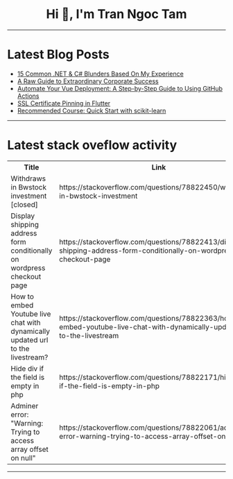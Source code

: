 <h1 align="center">Hi 👋, I'm Tran Ngoc Tam</h1>

---

# Latest Blog Posts 
<!-- BLOG-POST-LIST:START -->
- [15 Common .NET &amp; C# Blunders Based On My Experience](https://dev.to/jamesmh/15-common-net-c-blunders-based-on-my-experience-2lg4)
- [A Raw Guide to Extraordinary Corporate Success](https://dev.to/iwooky/a-raw-guide-to-extraordinary-corporate-success-3dj2)
- [Automate Your Vue Deployment: A Step-by-Step Guide to Using GitHub Actions](https://dev.to/shivishbrahma/automate-your-vue-deployment-a-step-by-step-guide-to-using-github-actions-44oa)
- [SSL Certificate Pinning in Flutter](https://dev.to/koral/ssl-certificate-pinning-in-flutter-5dg8)
- [Recommended Course: Quick Start with scikit-learn](https://dev.to/labex/recommended-course-quick-start-with-scikit-learn-29fl)
<!-- BLOG-POST-LIST:END -->

---

# Latest stack oveflow activity
<table>
  <tr><th>Title</th><th>Link</th></tr>
  <!-- STACKOVERFLOW:START --><tr><td>Withdraws in Bwstock investment [closed]</td><td>https://stackoverflow.com/questions/78822450/withdraws-in-bwstock-investment</td></tr><tr><td>Display shipping address form conditionally on wordpress checkout page</td><td>https://stackoverflow.com/questions/78822413/display-shipping-address-form-conditionally-on-wordpress-checkout-page</td></tr><tr><td>How to embed Youtube live chat with dynamically updated url to the livestream?</td><td>https://stackoverflow.com/questions/78822363/how-to-embed-youtube-live-chat-with-dynamically-updated-url-to-the-livestream</td></tr><tr><td>Hide div if the field is empty in php</td><td>https://stackoverflow.com/questions/78822171/hide-div-if-the-field-is-empty-in-php</td></tr><tr><td>Adminer error: &quot;Warning: Trying to access array offset on null&quot;</td><td>https://stackoverflow.com/questions/78822061/adminer-error-warning-trying-to-access-array-offset-on-null</td></tr><!-- STACKOVERFLOW:END -->
</table>

---


